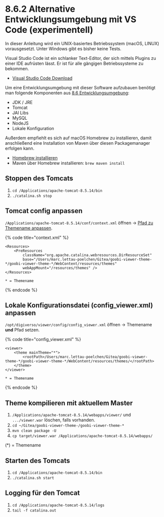# 8.6.2 Alternative Entwicklungsumgebung mit VS Code \(experimentell\)

In dieser Anleitung wird ein UNIX-basiertes Betriebssystem \(macOS, LINUX\) vorausgesetzt. Unter Windows gibt es bisher keine Tests.

Visual Studio Code ist ein schlanker Text-Editor, der sich mittels Plugins zu einer IDE aufrüsten lässt. Er ist für alle gängigen Betriebssysteme zu bekommen.

* [Visual Studio Code Download](https://code.visualstudio.com/Download)

Um eine Entwicklungsumgebung mit dieser Software aufzubauen benötigt man folgende Komponenten aus [8.6 Entwicklungsumgebung](./):

* JDK / JRE
* Tomcat
* JAI Libs
* MySQL
* NodeJS
* Lokale Konfiguration

Außerdem empfiehlt es sich auf macOS Homebrew zu installieren, damit anschließend eine Installation von Maven über diesen Packagemanager erfolgen kann.

* [Homebrew installieren](https://brew.sh/)
* Maven über Homebrew installieren: `brew maven install`

## Stoppen des Tomcats

1. `cd /Applications/apache-tomcat-8.5.14/bin`
2. `./catalina.sh stop`

## Tomcat config anpassen

`/Applications/apache-tomcat-8.5.14/conf/context.xml` öffnen -&gt; [Pfad zu Themename anpassen](../../2/2.16/2.16.1.md).

{% code title="context.xml" %}
```markup
<Resources>
    <PreResources 
        className="org.apache.catalina.webresources.DirResourceSet"
        base="/Users/marc.lettau-poelchen/Gitea/goobi-viewer-theme-*/goobi-viewer-theme-*/WebContent/resources/themes"
        webAppMount="/resources/themes" />
</Resources>

* = Themename
```
{% endcode %}

## Lokale Konfigurationsdatei \(config\_viewer.xml\) anpassen

`/opt/digiverso/viewer/config/config_viewer.xml` öffnen -&gt; Themename **und** Pfad setzen.

{% code title="config\_viewer.xml" %}
```markup
<viewer>
	<theme mainTheme="*">
        <rootPath>/Users/marc.lettau-poelchen/Gitea/goobi-viewer-theme-*/goobi-viewer-theme-*/WebContent/resources/themes/</rootPath>
    </theme>
</viewer>

* = Themename
```
{% endcode %}

## Theme kompilieren mit aktuellem Master

1. `/Applications/apache-tomcat-8.5.14/webapps/viewer/` und `.../viewer.war` löschen, falls vorhanden.
2. `cd ~/Gitea/goobi-viewer-theme-/goobi-viewer-theme-*`
3. `mvn clean package -U`
4. `cp target/viewer.war /Applications/apache-tomcat-8.5.14/webapps/`

\(\*\) = Themename

## Starten des Tomcats

1. `cd /Applications/apache-tomcat-8.5.14/bin`
2. `./catalina.sh start`

## Logging für den Tomcat

1. `cd /Applications/apache-tomcat-8.5.14/logs`
2. `tail -f catalina.out`

